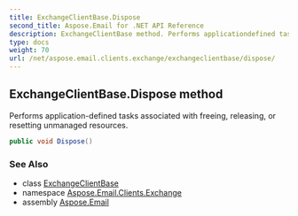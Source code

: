 ```yaml
---
title: ExchangeClientBase.Dispose
second_title: Aspose.Email for .NET API Reference
description: ExchangeClientBase method. Performs applicationdefined tasks associated with freeing releasing or resetting unmanaged resources
type: docs
weight: 70
url: /net/aspose.email.clients.exchange/exchangeclientbase/dispose/
---
```

## ExchangeClientBase.Dispose method

Performs application-defined tasks associated with freeing, releasing, or resetting unmanaged resources.

```csharp
public void Dispose()
```

### See Also

* class [ExchangeClientBase](../)
* namespace [Aspose.Email.Clients.Exchange](../../exchangeclientbase/)
* assembly [Aspose.Email](../../../)


